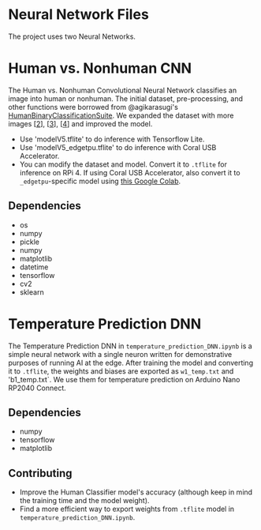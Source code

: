 # Neural Network Files

The project uses two Neural Networks.

# Human vs. Nonhuman CNN

The Human vs. Nonhuman Convolutional Neural Network classifies an image into human or nonhuman. The initial dataset, pre-processing, and other functions were borrowed from @agikarasugi's [HumanBinaryClassificationSuite][1]. We expanded the dataset with more images [[2]], [[3]], [[4]] and improved the model.

- Use 'modelV5.tflite' to do inference with Tensorflow Lite.
- Use 'modelV5_edgetpu.tflite' to do inference with Coral USB Accelerator.
- You can modify the dataset and model. Convert it to `.tflite` for inference on RPi 4. If using Coral USB Accelerator, also convert it to `_edgetpu`-specific model using [this Google Colab][5].

## Dependencies
* os
* numpy
* pickle
* numpy
* matplotlib
* datetime
* tensorflow
* cv2
* sklearn

# Temperature Prediction DNN

The Temperature Prediction DNN in `temperature_prediction_DNN.ipynb` is a simple neural network with a single neuron written for demonstrative purposes of running AI at the edge. After training the model and converting it to `.tflite`, the weights and biases are exported as `w1_temp.txt` and 'b1_temp.txt`. We use them for temperature prediction on Arduino Nano RP2040 Connect.

## Dependencies
* numpy
* tensorflow
* matplotlib

## Contributing
- Improve the Human Classifier model's accuracy (although keep in mind the training time and the model weight).
- Find a more efficient way to export weights from `.tflite` model in `temperature_prediction_DNN.ipynb`.


[1]: https://github.com/agikarasugi/HumanBinaryClassificationSuite
[2]: https://www.kaggle.com/sanikamal/horses-or-humans-dataset
[3]: http://vision.stanford.edu/Datasets/40actions.html
[4]: https://www.kaggle.com/robinreni/house-rooms-image-dataset
[5]: https://colab.research.google.com/github/google-coral/tutorials/blob/master/compile_for_edgetpu.ipynb#scrollTo=joxrIB0I3cdi


